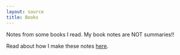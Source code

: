 ```yaml
---
layout: source
title: Books
---
```


Notes from some books I read. My book notes are NOT summaries!! 

Read about how I make these notes [here](/notes).
